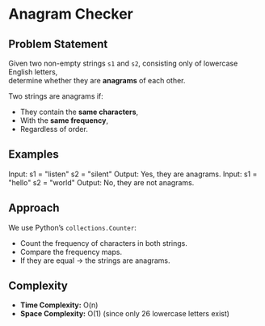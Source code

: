 # Anagram Checker

## Problem Statement
Given two non-empty strings `s1` and `s2`, consisting only of lowercase English letters,  
determine whether they are **anagrams** of each other.

Two strings are anagrams if:
- They contain the **same characters**,
- With the **same frequency**,
- Regardless of order.

## Examples
Input:
s1 = "listen"
s2 = "silent"
Output:
Yes, they are anagrams.
Input:
s1 = "hello"
s2 = "world"
Output:
No, they are not anagrams.
## Approach
We use Python’s `collections.Counter`:
- Count the frequency of characters in both strings.
- Compare the frequency maps.
- If they are equal → the strings are anagrams.
##  Complexity
- **Time Complexity:** O(n)  
- **Space Complexity:** O(1) (since only 26 lowercase letters exist)

